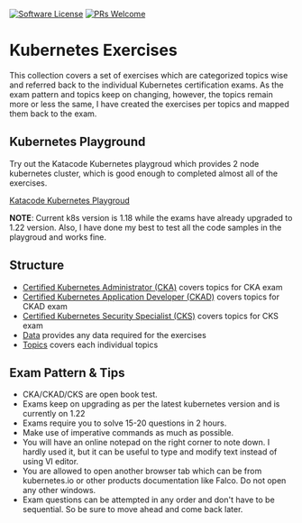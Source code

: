 [![Software License](https://img.shields.io/badge/license-MIT-brightgreen.svg?style=flat-square)](LICENSE)
[![PRs Welcome](https://img.shields.io/badge/PRs-welcome-brightgreen.svg?style=flat-square)](http://makeapullrequest.com)

# Kubernetes Exercises

This collection covers a set of exercises which are categorized topics wise and referred back to the individual Kubernetes certification exams.
As the exam pattern and topics keep on changing, however, the topics remain more or less the same, I have created the exercises per topics and mapped them back to the exam.

## Kubernetes Playground

Try out the Katacode Kubernetes playgroud which provides 2 node kubernetes cluster, which is good enough to completed almost all of the exercises.

[Katacode Kubernetes Playgroud](https://www.katacoda.com/courses/kubernetes/playground)

**NOTE**: Current k8s version is 1.18 while the exams have already upgraded to 1.22 version. Also, I have done my best to test all the code samples in the playgroud and works fine.

## Structure 

 - [Certified Kubernetes Administrator (CKA)](cka) covers topics for CKA exam
 - [Certified Kubernetes Application Developer (CKAD)](ckad) covers topics for CKAD exam
 - [Certified Kubernetes Security Specialist (CKS)](cks) covers topics for CKS exam
 - [Data](data) provides any data required for the exercises
 - [Topics](topics) covers each individual topics

## Exam Pattern & Tips

 - CKA/CKAD/CKS are open book test.
 - Exams keep on upgrading as per the latest kubernetes version and is currently on 1.22
 - Exams require you to solve 15-20 questions in 2 hours.
 - Make use of imperative commands as much as possible.
 - You will have an online notepad on the right corner to note down. I hardly used it, but it can be useful to type and modify text instead of using VI editor.
 - You are allowed to open another browser tab which can be from kubernetes.io or other products documentation like Falco. Do not open any other windows.
 - Exam questions can be attempted in any order and don't have to be sequential. So be sure to move ahead and come back later.









